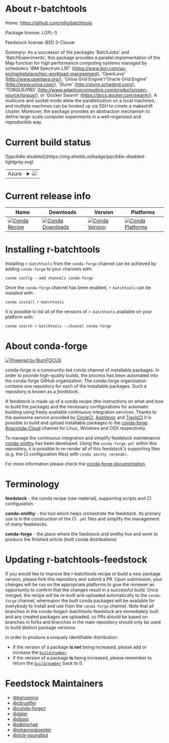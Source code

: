 About r-batchtools
==================

Home: https://github.com/mllg/batchtools

Package license: LGPL-3

Feedstock license: BSD 3-Clause

Summary: As a successor of the packages 'BatchJobs' and 'BatchExperiments', this package provides a parallel implementation of the Map function for high performance computing systems managed by schedulers 'IBM Spectrum LSF' (<https://www.ibm.com/us-en/marketplace/hpc-workload-management>), 'OpenLava' (<http://www.openlava.org/>), 'Univa Grid Engine'/'Oracle Grid Engine' (<http://www.univa.com/>), 'Slurm' (<http://slurm.schedmd.com/>), 'TORQUE/PBS' (<http://www.adaptivecomputing.com/products/open-source/torque/>), or 'Docker Swarm' (<https://docs.docker.com/swarm/>). A multicore and socket mode allow the parallelization on a local machines, and multiple machines can be hooked up via SSH to create a makeshift cluster. Moreover, the package provides an abstraction mechanism to define large-scale computer experiments in a well-organized and reproducible way.



Current build status
====================


<table>
    
  <tr>
    <td>Azure</td>
    <td>
      <details>
        <summary>
          <a href="https://dev.azure.com/conda-forge/feedstock-builds/_build/latest?definitionId=987&branchName=master">
            <img src="https://dev.azure.com/conda-forge/feedstock-builds/_apis/build/status/r-batchtools-feedstock?branchName=master">
          </a>
        </summary>
        <table>
          <thead><tr><th>Variant</th><th>Status</th></tr></thead>
          <tbody><tr>
              <td>linux_r_base3.5.1target_platformlinux-64</td>
              <td>
                <a href="https://dev.azure.com/conda-forge/feedstock-builds/_build/latest?definitionId=987&branchName=master">
                  <img src="https://dev.azure.com/conda-forge/feedstock-builds/_apis/build/status/r-batchtools-feedstock?branchName=master&jobName=linux&configuration=linux_r_base3.5.1target_platformlinux-64" alt="variant">
                </a>
              </td>
            </tr><tr>
              <td>linux_r_base3.6target_platformlinux-64</td>
              <td>
                <a href="https://dev.azure.com/conda-forge/feedstock-builds/_build/latest?definitionId=987&branchName=master">
                  <img src="https://dev.azure.com/conda-forge/feedstock-builds/_apis/build/status/r-batchtools-feedstock?branchName=master&jobName=linux&configuration=linux_r_base3.6target_platformlinux-64" alt="variant">
                </a>
              </td>
            </tr><tr>
              <td>osx_r_base3.5.1target_platformosx-64</td>
              <td>
                <a href="https://dev.azure.com/conda-forge/feedstock-builds/_build/latest?definitionId=987&branchName=master">
                  <img src="https://dev.azure.com/conda-forge/feedstock-builds/_apis/build/status/r-batchtools-feedstock?branchName=master&jobName=osx&configuration=osx_r_base3.5.1target_platformosx-64" alt="variant">
                </a>
              </td>
            </tr><tr>
              <td>osx_r_base3.6target_platformosx-64</td>
              <td>
                <a href="https://dev.azure.com/conda-forge/feedstock-builds/_build/latest?definitionId=987&branchName=master">
                  <img src="https://dev.azure.com/conda-forge/feedstock-builds/_apis/build/status/r-batchtools-feedstock?branchName=master&jobName=osx&configuration=osx_r_base3.6target_platformosx-64" alt="variant">
                </a>
              </td>
            </tr><tr>
              <td>win_r_base3.5.1target_platformwin-64</td>
              <td>
                <a href="https://dev.azure.com/conda-forge/feedstock-builds/_build/latest?definitionId=987&branchName=master">
                  <img src="https://dev.azure.com/conda-forge/feedstock-builds/_apis/build/status/r-batchtools-feedstock?branchName=master&jobName=win&configuration=win_r_base3.5.1target_platformwin-64" alt="variant">
                </a>
              </td>
            </tr><tr>
              <td>win_r_base3.6target_platformwin-64</td>
              <td>
                <a href="https://dev.azure.com/conda-forge/feedstock-builds/_build/latest?definitionId=987&branchName=master">
                  <img src="https://dev.azure.com/conda-forge/feedstock-builds/_apis/build/status/r-batchtools-feedstock?branchName=master&jobName=win&configuration=win_r_base3.6target_platformwin-64" alt="variant">
                </a>
              </td>
            </tr>
          </tbody>
        </table>
      </details>
    </td>
  </tr>
![ppc64le disabled](https://img.shields.io/badge/ppc64le-disabled-lightgrey.svg)
</table>

Current release info
====================

| Name | Downloads | Version | Platforms |
| --- | --- | --- | --- |
| [![Conda Recipe](https://img.shields.io/badge/recipe-r--batchtools-green.svg)](https://anaconda.org/conda-forge/r-batchtools) | [![Conda Downloads](https://img.shields.io/conda/dn/conda-forge/r-batchtools.svg)](https://anaconda.org/conda-forge/r-batchtools) | [![Conda Version](https://img.shields.io/conda/vn/conda-forge/r-batchtools.svg)](https://anaconda.org/conda-forge/r-batchtools) | [![Conda Platforms](https://img.shields.io/conda/pn/conda-forge/r-batchtools.svg)](https://anaconda.org/conda-forge/r-batchtools) |

Installing r-batchtools
=======================

Installing `r-batchtools` from the `conda-forge` channel can be achieved by adding `conda-forge` to your channels with:

```
conda config --add channels conda-forge
```

Once the `conda-forge` channel has been enabled, `r-batchtools` can be installed with:

```
conda install r-batchtools
```

It is possible to list all of the versions of `r-batchtools` available on your platform with:

```
conda search r-batchtools --channel conda-forge
```


About conda-forge
=================

[![Powered by NumFOCUS](https://img.shields.io/badge/powered%20by-NumFOCUS-orange.svg?style=flat&colorA=E1523D&colorB=007D8A)](http://numfocus.org)

conda-forge is a community-led conda channel of installable packages.
In order to provide high-quality builds, the process has been automated into the
conda-forge GitHub organization. The conda-forge organization contains one repository
for each of the installable packages. Such a repository is known as a *feedstock*.

A feedstock is made up of a conda recipe (the instructions on what and how to build
the package) and the necessary configurations for automatic building using freely
available continuous integration services. Thanks to the awesome service provided by
[CircleCI](https://circleci.com/), [AppVeyor](https://www.appveyor.com/)
and [TravisCI](https://travis-ci.org/) it is possible to build and upload installable
packages to the [conda-forge](https://anaconda.org/conda-forge)
[Anaconda-Cloud](https://anaconda.org/) channel for Linux, Windows and OSX respectively.

To manage the continuous integration and simplify feedstock maintenance
[conda-smithy](https://github.com/conda-forge/conda-smithy) has been developed.
Using the ``conda-forge.yml`` within this repository, it is possible to re-render all of
this feedstock's supporting files (e.g. the CI configuration files) with ``conda smithy rerender``.

For more information please check the [conda-forge documentation](https://conda-forge.org/docs/).

Terminology
===========

**feedstock** - the conda recipe (raw material), supporting scripts and CI configuration.

**conda-smithy** - the tool which helps orchestrate the feedstock.
                   Its primary use is in the construction of the CI ``.yml`` files
                   and simplify the management of *many* feedstocks.

**conda-forge** - the place where the feedstock and smithy live and work to
                  produce the finished article (built conda distributions)


Updating r-batchtools-feedstock
===============================

If you would like to improve the r-batchtools recipe or build a new
package version, please fork this repository and submit a PR. Upon submission,
your changes will be run on the appropriate platforms to give the reviewer an
opportunity to confirm that the changes result in a successful build. Once
merged, the recipe will be re-built and uploaded automatically to the
`conda-forge` channel, whereupon the built conda packages will be available for
everybody to install and use from the `conda-forge` channel.
Note that all branches in the conda-forge/r-batchtools-feedstock are
immediately built and any created packages are uploaded, so PRs should be based
on branches in forks and branches in the main repository should only be used to
build distinct package versions.

In order to produce a uniquely identifiable distribution:
 * If the version of a package **is not** being increased, please add or increase
   the [``build/number``](https://conda.io/docs/user-guide/tasks/build-packages/define-metadata.html#build-number-and-string).
 * If the version of a package **is** being increased, please remember to return
   the [``build/number``](https://conda.io/docs/user-guide/tasks/build-packages/define-metadata.html#build-number-and-string)
   back to 0.

Feedstock Maintainers
=====================

* [@bgruening](https://github.com/bgruening/)
* [@cbrueffer](https://github.com/cbrueffer/)
* [@conda-forge/r](https://github.com/conda-forge/r/)
* [@daler](https://github.com/daler/)
* [@dbast](https://github.com/dbast/)
* [@jdblischak](https://github.com/jdblischak/)
* [@johanneskoester](https://github.com/johanneskoester/)
* [@nick-youngblut](https://github.com/nick-youngblut/)

